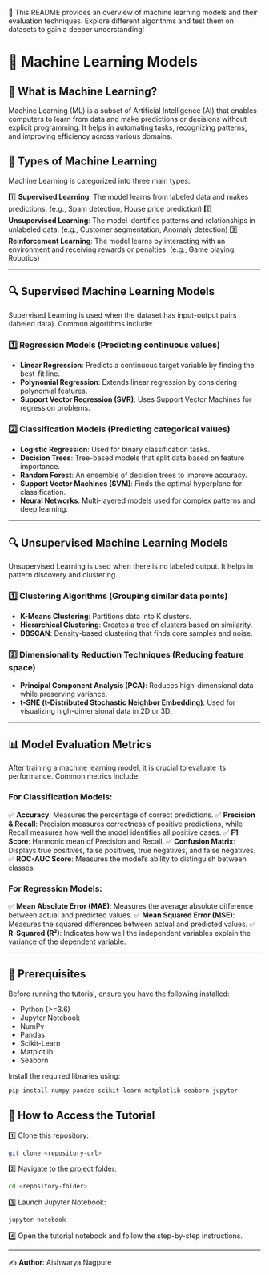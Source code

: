 🚀 This README provides an overview of machine learning models and their evaluation techniques. Explore different algorithms and test them on datasets to gain a deeper understanding!

# 📌 Machine Learning Models

## 📖 What is Machine Learning?
Machine Learning (ML) is a subset of Artificial Intelligence (AI) that enables computers to learn from data and make predictions or decisions without explicit programming. It helps in automating tasks, recognizing patterns, and improving efficiency across various domains.

## 🔹 Types of Machine Learning
Machine Learning is categorized into three main types:

1️⃣ **Supervised Learning**: The model learns from labeled data and makes predictions. (e.g., Spam detection, House price prediction)
2️⃣ **Unsupervised Learning**: The model identifies patterns and relationships in unlabeled data. (e.g., Customer segmentation, Anomaly detection)
3️⃣ **Reinforcement Learning**: The model learns by interacting with an environment and receiving rewards or penalties. (e.g., Game playing, Robotics)

---

## 🔍 Supervised Machine Learning Models
Supervised Learning is used when the dataset has input-output pairs (labeled data). Common algorithms include:

### 1️⃣ **Regression Models** (Predicting continuous values)
- **Linear Regression**: Predicts a continuous target variable by finding the best-fit line.
- **Polynomial Regression**: Extends linear regression by considering polynomial features.
- **Support Vector Regression (SVR)**: Uses Support Vector Machines for regression problems.

### 2️⃣ **Classification Models** (Predicting categorical values)
- **Logistic Regression**: Used for binary classification tasks.
- **Decision Trees**: Tree-based models that split data based on feature importance.
- **Random Forest**: An ensemble of decision trees to improve accuracy.
- **Support Vector Machines (SVM)**: Finds the optimal hyperplane for classification.
- **Neural Networks**: Multi-layered models used for complex patterns and deep learning.

---

## 🔍 Unsupervised Machine Learning Models
Unsupervised Learning is used when there is no labeled output. It helps in pattern discovery and clustering.

### 1️⃣ **Clustering Algorithms** (Grouping similar data points)
- **K-Means Clustering**: Partitions data into K clusters.
- **Hierarchical Clustering**: Creates a tree of clusters based on similarity.
- **DBSCAN**: Density-based clustering that finds core samples and noise.

### 2️⃣ **Dimensionality Reduction Techniques** (Reducing feature space)
- **Principal Component Analysis (PCA)**: Reduces high-dimensional data while preserving variance.
- **t-SNE (t-Distributed Stochastic Neighbor Embedding)**: Used for visualizing high-dimensional data in 2D or 3D.

---

## 📊 Model Evaluation Metrics
After training a machine learning model, it is crucial to evaluate its performance. Common metrics include:

### **For Classification Models**:
✅ **Accuracy**: Measures the percentage of correct predictions.
✅ **Precision & Recall**: Precision measures correctness of positive predictions, while Recall measures how well the model identifies all positive cases.
✅ **F1 Score**: Harmonic mean of Precision and Recall.
✅ **Confusion Matrix**: Displays true positives, false positives, true negatives, and false negatives.
✅ **ROC-AUC Score**: Measures the model’s ability to distinguish between classes.

### **For Regression Models**:
✅ **Mean Absolute Error (MAE)**: Measures the average absolute difference between actual and predicted values.
✅ **Mean Squared Error (MSE)**: Measures the squared differences between actual and predicted values.
✅ **R-Squared (R²)**: Indicates how well the independent variables explain the variance of the dependent variable.

---

## 📌 Prerequisites
Before running the tutorial, ensure you have the following installed:
- Python (>=3.6)
- Jupyter Notebook
- NumPy
- Pandas
- Scikit-Learn
- Matplotlib
- Seaborn

Install the required libraries using:
```bash
pip install numpy pandas scikit-learn matplotlib seaborn jupyter
```

## 🚀 How to Access the Tutorial
1️⃣ Clone this repository:
```bash
git clone <repository-url>
```
2️⃣ Navigate to the project folder:
```bash
cd <repository-folder>
```
3️⃣ Launch Jupyter Notebook:
```bash
jupyter notebook
```
4️⃣ Open the tutorial notebook and follow the step-by-step instructions.

---

✍️ **Author**: Aishwarya Nagpure
